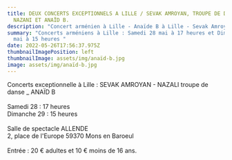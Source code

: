 ```yaml
---
title: DEUX CONCERTS EXCEPTIONNELS A LILLE / SEVAK AMROYAN, TROUPE DE DANSE
  NAZANI ET ANAÏD B.
description: "Concert arménien à Lille - Anaïde B à Lille - Sevak Amroyan à LIlle "
summary: "Concerts arméniens à Lille : Samedi 28 mai à 17 heures et Dimanche 29
  mai à 15 heures "
date: 2022-05-26T17:56:37.975Z
thumbnailImagePosition: left
thumbnailImage: assets/img/anaïd-b.jpg
image: assets/img/anaïd-b.jpg
---
```

Concerts exceptionnelle à Lille : SEVAK AMROYAN - NAZALI troupe de danse _ ANAÏD B \
\
Samedi 28 : 17 heures \
Dimanche 29 : 15 heures \
\
Salle de spectacle ALLENDE \
2, place de l'Europe 59370 Mons en Baroeul \
\
Entrée : 20 € adultes et 10 € moins de 16 ans.
